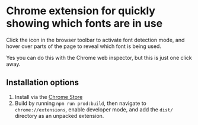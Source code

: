 # Chrome extension for quickly showing which fonts are in use

Click the icon in the browser toolbar to activate font detection mode, and
hover over parts of the page to reveal which font is being used.

Yes you can do this with the Chrome web inspector, but this is just one click
away.

## Installation options

1. Install via the [Chrome Store](https://chrome.google.com/webstore/detail/mpljfgaicpdodihppfoolcididbkalce)
2. Build by running `npm run prod:build`, then navigate to `chrome://extensions`, enable developer mode, and add the `dist/` directory as an unpacked extension.
